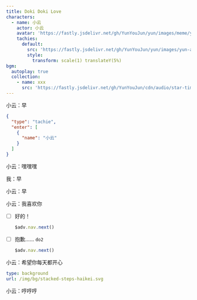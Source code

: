 ```yaml
---
title: Doki Doki Love
characters:
  - name: 小云
    actor: 小云
    avatar: 'https://fastly.jsdelivr.net/gh/YunYouJun/yun/images/meme/yun-good-alpha-compressed.png'
    tachies:
      default:
        src: 'https://fastly.jsdelivr.net/gh/YunYouJun/yun/images/yun-alpha-compressed.webp'
        style:
          transform: scale(1) translateY(5%)
bgm:
  autoplay: true
  collection:
    - name: xxx
      src: 'https://fastly.jsdelivr.net/gh/YunYouJun/cdn/audio/star-timer.mp3'
---
```


小云：早

```json
{
  "type": "tachie",
  "enter": [
    {
      "name": "小云"
    }
  ]
}
```

小云：嘿嘿嘿

我：早

小云：早

小云：我喜欢你

- [ ] 好的！

  ```ts
  $adv.nav.next()
  ```

- [ ] 抱歉…… `do2`

  ```ts
  $adv.nav.next()
  ```

小云：希望你每天都开心

```yaml
type: background
url: /img/bg/stacked-steps-haikei.svg
```

小云：哼哼哼
